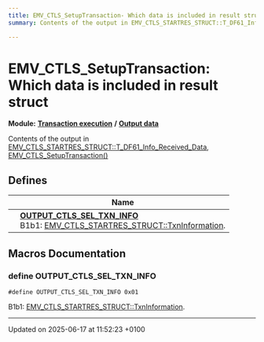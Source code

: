 ```yaml
---
title: EMV_CTLS_SetupTransaction- Which data is included in result struct
summary: Contents of the output in EMV_CTLS_STARTRES_STRUCT::T_DF61_Info_Received_Data, EMV_CTLS_SetupTransaction()

---
```


# EMV_CTLS_SetupTransaction: Which data is included in result struct

**Module:** **[Transaction execution](group___a_d_k___t_r_x___e_x_e_c.md)** **/** **[Output data](group___d_e_f___f_l_o_w___o_u_t_p_u_t.md)**

Contents of the output in [EMV_CTLS_STARTRES_STRUCT::T_DF61_Info_Received_Data](struct_e_m_v___c_t_l_s___s_t_a_r_t_r_e_s___s_t_r_u_c_t.md#variable-t-df61-info-received-data), [EMV_CTLS_SetupTransaction()](group___f_u_n_c___f_l_o_w.md#function-emv-ctls-setuptransaction)

## Defines

|                | Name           |
| -------------- | -------------- |
|  | **[OUTPUT_CTLS_SEL_TXN_INFO](group___d_e_f___o_u_t_p_u_t___s_e_l_e_c_t.md#define-output-ctls-sel-txn-info)** <br>B1b1: [EMV_CTLS_STARTRES_STRUCT::TxnInformation](struct_e_m_v___c_t_l_s___s_t_a_r_t_r_e_s___s_t_r_u_c_t.md#variable-txninformation).  |




## Macros Documentation

### define OUTPUT_CTLS_SEL_TXN_INFO

```
#define OUTPUT_CTLS_SEL_TXN_INFO 0x01
```

B1b1: [EMV_CTLS_STARTRES_STRUCT::TxnInformation](struct_e_m_v___c_t_l_s___s_t_a_r_t_r_e_s___s_t_r_u_c_t.md#variable-txninformation). 



-------------------------------

Updated on 2025-06-17 at 11:52:23 +0100